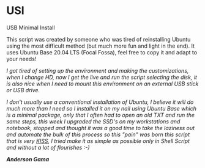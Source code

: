 # USI
USB Minimal Install

This script was created by someone who was tired of reinstalling Ubuntu using the most difficult method (but much more fun and light in the end). It uses Ubuntu Base 20.04 LTS (Focal Fossa), feel free to copy it and adapt to your needs!

*I got tired of setting up the environment and making the customizations, when I change HD, now I get the live and run the script selecting the disk, it is also nice when I need to mount this environment on an external USB stick or USB drive.*

*I don't usually use a conventional installation of Ubuntu, I believe it will do much more than I need so I installed it on my nail using Ubuntu Base which is a minimal package, only that I often had to open an old TXT and run the same steps, this week I upgraded the SSD's on my workstations and notebook, stopped and thought it was a good time to take the laziness out and automate the bulk of this process so this "pain" was born this script that is very [KISS](https://en.wikipedia.org/wiki/KISS_principle "Keep It Simple, Stupid"), I tried make it as simple as possible only in Shell Script and without a lot of flourishes :-)*

***Anderson Gama***
